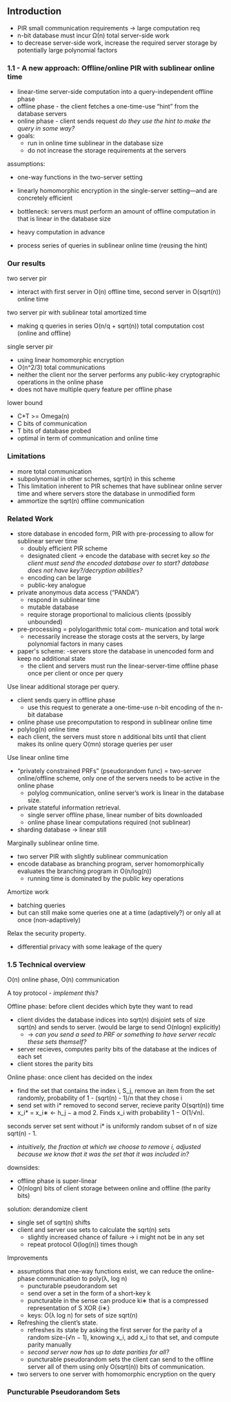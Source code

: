 ## Introduction
- PIR small communication requirements -> large computation req
- n-bit database must incur Ω(n) total server-side work
- to decrease server-side work, increase the required server storage by potentially large polynomial factors

### 1.1 - A new approach: Offline/online PIR with sublinear online time
- linear-time server-side computation into a query-independent offline phase
- offline phase - the client fetches a one-time-use “hint” from the database servers
- online phase - client sends request _do they use the hint to make the query in some way?_
- goals:
  - run in online time sublinear in the database size
  - do not increase the storage requirements at the servers

assumptions:
- one-way functions in the two-server setting 
- linearly homomorphic encryption in the single-server setting—and are concretely efficient
- bottleneck: servers must perform an amount of offline computation in that is linear in the database size

- heavy computation in advance
- process series of queries in sublinear online time (reusing the hint)

### Our results

two server pir
- interact with first server in O(n) offline time, second server in O(sqrt(n)) online time

two server pir with sublinear total amortized time
- making q queries in series O(n/q + sqrt(n)) total computation cost (online and offline)

single server pir
- using linear homomorphic encryption
- O(n^2/3) total communications
- neither the client nor the server performs any public-key cryptographic operations in the online phase
- does not have multiple query feature per offline phase

lower bound
- C*T >= Omega(n)
- C bits of communication
- T bits of database probed 
- optimal in term of communication and online time

### Limitations
- more total communication
- subpolynomial in other schemes, sqrt(n) in this scheme
- This limitation inherent to PIR schemes that have sublinear online server time and where servers store the database in unmodified form
- ammortize the sqrt(n) offline communication

### Related Work
- store database in encoded form, PIR with pre-processing to allow for sublinear server time
  - doubly efficient PIR scheme
  - designated client -> encode the database with secret key _so the client must send the encoded database over to start? database does not have key?/decryption abilities?_
  - encoding can be large
  - public-key analogue
- private anonymous data access (“PANDA”) 
  - respond in sublinear time
  - mutable database
  - require storage proportional to malicious clients (possibly unbounded)
- pre-processing = polylogarithmic total com- munication and total work
  - necessarily increase the storage costs at the servers, by large polynomial factors in many cases
- paper's scheme:
  -servers store the database  in unencoded form and keep no additional state
  - the client and servers must run the linear-server-time offline phase once per client or once per query

Use linear additional storage per query.
- client sends query in offline phase
  - use this request to generate a one-time-use n-bit encoding of the n-bit database
- online phase use precomputation to respond in sublinear online time
- polylog(n) online time
- each client, the servers must store n additional bits until that client makes its online query O(mn) storage queries per user  

Use linear online time
- “privately constrained PRFs” (pseudorandom func) = two-server online/offline scheme, only one of the servers needs to be active in the online phase
  - polylog communication, online server’s work is linear in the database size.
- private stateful information retrieval.
  - single server offline phase, linear number of bits downloaded
  - online phase linear computations required (not sublinear)
- sharding database -> linear still

Marginally sublinear online time.
- two server PIR with slightly sublinear communication
- encode database as branching program, server homomorphically evaluates the branching program in O(n/log(n))
  - running time is dominated by the public key operations

Amortize work
- batching queries
- but can still make some queries one at a time (adaptively?) or only all at once (non-adaptively)

Relax the security property. 
- differential privacy with some leakage of the query

### 1.5 Technical overview

O(n) online phase, O(n) communication

A toy protocol - _implement this?_

Offline phase: before client decides which byte they want to read
- client divides the database indices into sqrt(n) disjoint sets of size sqrt(n) and sends to server. (would be large to send O(nlogn) explicitly) 
  - -> _can you send a seed to PRF or something to have server recalc these sets themself?_
- server recieves, computes parity bits of the database at the indices of each set
- client stores the parity bits

Online phase: once client has decided on the index
- find the set that contains the index i, S_j, remove an item from the set randomly, probability of 1 - (sqrt(n) - 1)/n that they chose i
- send set with i* removed to second server, recieve parity O(sqrt(n)) time
- x_i* = x_i∗ <- h_j − a mod 2. Finds x_i with probability 1 − O(1/√n).

seconds server set sent without i* is uniformly random subset of n of size sqrt(n) - 1. 
- _intuitively, the fraction at which we choose to remove i, adjusted because we know that it was the set that it was included in?_

downsides:
- offline phase is super-linear
- O(nlogn) bits of client storage between online and offline (the parity bits)

solution: derandomize client
- single set of sqrt(n) shifts
- client and server use sets to calculate the sqrt(n) sets
  - slightly increased chance of failure -> i might not be in any set
  - repeat protocol O(log(n)) times though
 
Improvements
- assumptions that one-way functions exist, we can reduce the online-phase communication to poly(λ, log n)
  - puncturable pseudorandom set
  - send over a set in the form of a short-key k
  - puncturable in the sense can produce ki∗ that is a compressed representation of S XOR {i∗}
  - keys: O(λ log n) for sets of size sqrt(n)
- Refreshing the client’s state.
  - refreshes its state by asking the first server for the parity of a random size-(√n − 1), knowing x_i, add x_i to that set, and compute parity manually
  - _second server now has up to date parities for all?_ 
  - puncturable pseudorandom sets the client can send to the offline server all of them using only O(sqrt(n)) bits of communication.
- two servers to one server with homomorphic encryption on the query


### Puncturable Pseudorandom Sets


